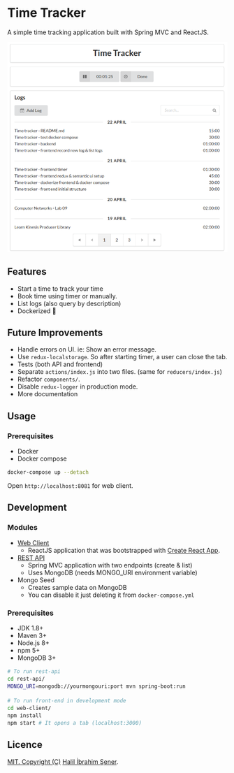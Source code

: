 # Time Tracker

A simple time tracking application built with Spring MVC and ReactJS.

![Screenshot](screenshot.png)

## Features

- Start a time to track your time
- Book time using timer or manually.
- List logs (also query by description)
- Dockerized :whale:

## Future Improvements

- Handle errors on UI. ie: Show an error message.
- Use `redux-localstorage`. So after starting timer, a user can close the tab.
- Tests (both API and frontend)
- Separate `actions/index.js` into two files. (same for `reducers/index.js`)
- Refactor `components/`.
- Disable `redux-logger` in production mode.
- More documentation

## Usage

### Prerequisites

- Docker
- Docker compose

```bash
docker-compose up --detach
```

Open `http://localhost:8081` for web client.

## Development

### Modules

- [Web Client](web-client)
  - ReactJS application that was bootstrapped with 
  [Create React App](https://github.com/facebookincubator/create-react-app).
- [REST API](rest-api)
  - Spring MVC application with two endpoints (create & list)
  - Uses MongoDB (needs MONGO_URI environment variable)
- Mongo Seed
  - Creates sample data on MongoDB
  - You can disable it just deleting it from `docker-compose.yml`

### Prerequisites

- JDK 1.8+
- Maven 3+
- Node.js 8+
- npm 5+
- MongoDB 3+

```bash
# To run rest-api
cd rest-api/
MONGO_URI=mongodb://yourmongouri:port mvn spring-boot:run

# To run front-end in development mode
cd web-client/
npm install
npm start # It opens a tab (localhost:3000)
```

## Licence

[MIT. Copyright (C)](LICENSE) [Halil İbrahim Şener](http://halilsener.com).
